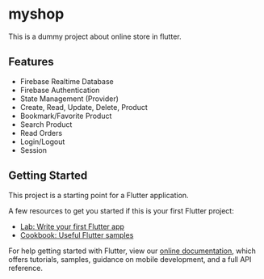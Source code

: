 # myshop
This is a dummy project about online store in flutter.

## Features

- Firebase Realtime Database
- Firebase Authentication
- State Management (Provider)
- Create, Read, Update, Delete, Product
- Bookmark/Favorite Product
- Search Product
- Read Orders
- Login/Logout
- Session

## Getting Started

This project is a starting point for a Flutter application.

A few resources to get you started if this is your first Flutter project:

- [Lab: Write your first Flutter app](https://flutter.dev/docs/get-started/codelab)
- [Cookbook: Useful Flutter samples](https://flutter.dev/docs/cookbook)

For help getting started with Flutter, view our
[online documentation](https://flutter.dev/docs), which offers tutorials,
samples, guidance on mobile development, and a full API reference.
